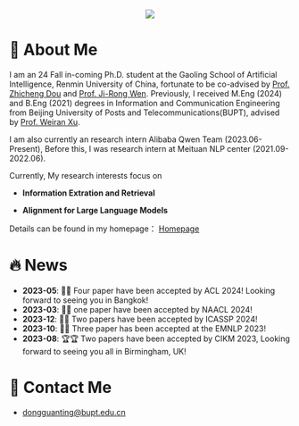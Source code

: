 <!-- dynamic typing effect 动态打字效果 -->
<h1 align="center">
  <a href="https://blog.sunguoqi.com/">
    <img src="https://readme-typing-svg.herokuapp.com/?lines=Working%20step%20by%20step!;祝KABI与Tracy工作顺利，天天开心!&center=true&size=27" />
  </a>
</h1>

#  🙋 About Me

I am an 24 Fall in-coming Ph.D. student at the Gaoling School of Artificial Intelligence, Renmin University of China, fortunate to be co-advised by [Prof. Zhicheng Dou](http://playbigdata.ruc.edu.cn/dou/) and [Prof. Ji-Rong Wen](https://scholar.google.com/citations?user=tbxCHJgAAAAJ&hl=zh-CN&oi=ao). Previously, I received M.Eng (2024) and B.Eng (2021) degrees in Information and Communication Engineering from Beijing University of Posts and Telecommunications(BUPT), advised by [Prof. Weiran Xu](https://pris-nlp.github.io/en/author/weiran-xu/).

I am also currently an research intern Alibaba Qwen Team (2023.06-Present), Before this, I was research intern at Meituan NLP center (2021.09-2022.06).

Currently, My research interests focus on

* **Information Extration and Retrieval**

* **Alignment for Large Language Models**

Details can be found in my homepage： [Homepage](https://dongguanting.github.io/)


# 🔥 News
- **2023-05**: 🎉🎉 Four paper have been accepted by ACL 2024! Looking forward to seeing you in Bangkok!
- **2023-03**: 🎉🎉 one paper have been accepted by NAACL 2024!
- **2023-12**: 🎉🎉 Two papers have been accepted by ICASSP 2024!
- **2023-10**: 🎉🎉 Three paper has been accepted at the EMNLP 2023!
- **2023-08**: 🏆🏆 Two papers have been accepted by CIKM 2023, Looking forward to seeing you all in Birmingham, UK!



# 🤝 Contact Me

- dongguanting@bupt.edu.cn
